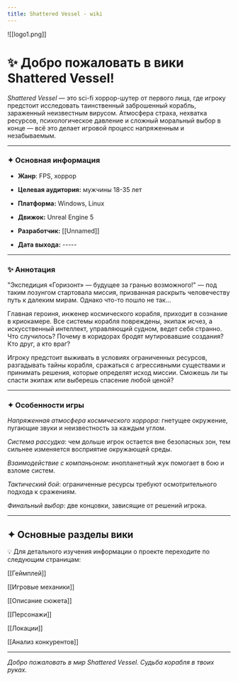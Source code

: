 ```yaml
---
title: Shattered Vessel - wiki
---
```


![[logo1.png]]
# ✨ Добро пожаловать в вики Shattered Vessel!

*Shattered Vessel* — это sci-fi хоррор-шутер от первого лица, где игроку предстоит исследовать таинственный заброшенный корабль, зараженный неизвестным вирусом. Атмосфера страха, нехватка ресурсов, психологическое давление и сложный моральный выбор в конце — всё это делает игровой процесс напряженным и незабываемым.

----
### ✦ Основная информация

- **Жанр**: FPS, хоррор

- **Целевая аудитория:** мужчины 18-35 лет

- **Платформа:** Windows, Linux

- **Движок:** Unreal Engine 5

- **Разработчик:** [[Unnamed]]

- **Дата выхода:** -----

----
### ✨ Аннотация

"Экспедиция «Горизонт» — будущее за гранью возможного!" — под таким лозунгом стартовала миссия, призванная раскрыть человечеству путь к далеким мирам. Однако что-то пошло не так...

Главная героиня, инженер космического корабля, приходит в сознание в криокамере. Все системы корабля повреждены, экипаж исчез, а искусственный интеллект, управляющий судном, ведет себя странно. Что случилось? Почему в коридорах бродят мутировавшие создания? Кто друг, а кто враг?

Игроку предстоит выживать в условиях ограниченных ресурсов, разгадывать тайны корабля, сражаться с агрессивными существами и принимать решения, которые определят исход миссии. Сможешь ли ты спасти экипаж или выберешь спасение любой ценой?

----
### ✦ Особенности игры

*Напряженная атмосфера космического хоррора:* гнетущее окружение, пугающие звуки и неизвестность за каждым углом.

*Система рассудка*: чем дольше игрок остается вне безопасных зон, тем сильнее изменяется восприятие окружающей среды.

*Взаимодействие с компаньоном*: инопланетный жук помогает в бою и взломе систем.

*Тактический бой*: ограниченные ресурсы требуют осмотрительного подхода к сражениям.

*Финальный выбор*: две концовки, зависящие от решений игрока.

----
## ✦ Основные разделы вики

💡 Для детального изучения информации о проекте переходите по следующим страницам:

[[Геймплей]] 

[[Игровые механики]] 

[[Описание сюжета]] 

[[Персонажи]] 

[[Локации]] 

[[Анализ конкурентов]]

----

*Добро пожаловать в мир Shattered Vessel. Судьба корабля в твоих руках.*


